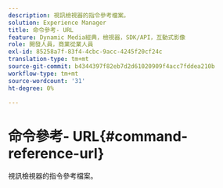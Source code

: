 ```yaml
---
description: 視訊檢視器的指令參考檔案。
solution: Experience Manager
title: 命令參考- URL
feature: Dynamic Media經典，檢視器，SDK/API，互動式影像
role: 開發人員，商業從業人員
exl-id: 85258a7f-83f4-4cbc-9acc-4245f20cf24c
translation-type: tm+mt
source-git-commit: b4344397f82eb7d2d61020909f4acc7fddea210b
workflow-type: tm+mt
source-wordcount: '31'
ht-degree: 0%

---
```


# 命令參考- URL{#command-reference-url}

視訊檢視器的指令參考檔案。
